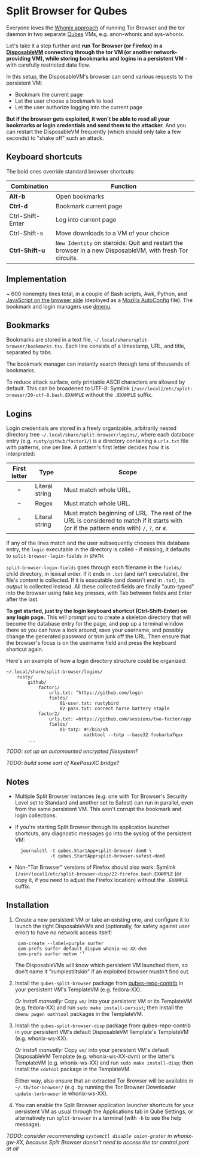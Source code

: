# Split Browser for Qubes

Everyone loves the [Whonix approach](https://www.whonix.org/wiki/Qubes) of running Tor Browser and the tor daemon in two separate [Qubes](https://www.qubes-os.org/) VMs, e.g. anon-whonix and sys-whonix.

Let's take it a step further and **run Tor Browser (or Firefox) in a [DisposableVM](https://www.qubes-os.org/doc/how-to-use-disposables/) connecting through the tor VM (or another network-providing VM), while storing bookmarks and logins in a persistent VM** - with carefully restricted data flow.

In this setup, the DisposableVM's browser can send various requests to the persistent VM:

- Bookmark the current page
- Let the user choose a bookmark to load
- Let the user authorize logging into the current page

**But if the browser gets exploited, it won't be able to read all your bookmarks or login credentials and send them to the attacker.** And you can restart the DisposableVM frequently (which should only take a few seconds) to "shake off" such an attack.


## Keyboard shortcuts

The bold ones override standard browser shortcuts:

Combination      | Function
-----------------|--------------------------------------------------------------
**Alt-b**        | Open bookmarks
**Ctrl-d**       | Bookmark current page
Ctrl-Shift-Enter | Log into current page
Ctrl-Shift-s     | Move downloads to a VM of your choice
**Ctrl-Shift-u** | `New Identity` on steroids: Quit and restart the browser in a new DisposableVM, with fresh Tor circuits.


## Implementation

~ 600 nonempty lines total, in a couple of Bash scripts, Awk, Python, and [JavaScript on the browser side](vm/qubes-split-browser-disp/usr/share/split-browser-disp/firefox/sb.js) (deployed as a [Mozilla AutoConfig](https://support.mozilla.org/en-US/kb/customizing-firefox-using-autoconfig) file). The bookmark and login managers use [dmenu](https://tools.suckless.org/dmenu/).


## Bookmarks

Bookmarks are stored in a text file, `~/.local/share/split-browser/bookmarks.tsv`. Each line consists of a timestamp, URL, and title, separated by tabs.

The bookmark manager can instantly search through tens of thousands of bookmarks.

To reduce attack surface, only printable ASCII characters are allowed by default. This can be broadened to UTF-8: Symlink `[/usr/local]/etc/split-browser/20-utf-8.bash.EXAMPLE` without the `.EXAMPLE` suffix.


## Logins

Login credentials are stored in a freely organizable, arbitrarily nested directory tree `~/.local/share/split-browser/logins/`, where each database entry (e.g. `rusty/github/factor1/`) is a directory containing a `urls.txt` file with patterns, one per line. A pattern's first letter decides how it is interpreted:

First letter | Type           | Scope
:-----------:|----------------|-------------------------------------------------
`=`          | Literal string | Must match whole URL.
`~`          | Regex          | Must match whole URL.
`^`          | Literal string | Must match beginning of URL. The rest of the URL is considered to match if it starts with (or if the pattern ends with) `/`, `?`, or `#`.

If any of the lines match and the user subsequently chooses this database entry, the `login` executable in the directory is called - if missing, it defaults to `split-browser-login-fields` in `$PATH`:

`split-browser-login-fields` goes through each filename in the `fields/` child directory, in lexical order. If it ends in `.txt` (and isn't executable), the file's _content_ is collected. If it is executable (and doesn't end in `.txt`), its _output_ is collected instead. All these collected fields are finally "auto-typed" into the browser using fake key presses, with Tab between fields and Enter after the last.

**To get started, just try the login keyboard shortcut (Ctrl-Shift-Enter) on any login page.** This will prompt you to create a skeleton directory that will become the database entry for the page, and pop up a terminal window there so you can have a look around, save your username, and possibly change the generated password or trim junk off the URL. Then ensure that the browser's focus is on the username field and press the keyboard shortcut again.

Here's an example of how a login directory structure could be organized:

    ~/.local/share/split-browser/logins/
        rusty/
            github/
                factor1/
                    urls.txt: ^https://github.com/login
                    fields/
                        01-user.txt: rustybird
                        02-pass.txt: correct horse battery staple
                factor2/
                    urls.txt: =https://github.com/sessions/two-factor/app
                    fields/
                        01-totp: #!/bin/sh
                                 oathtool --totp --base32 foobarba7qux
            ...

_TODO: set up an automounted encrypted filesystem?_

_TODO: build some sort of KeePassXC bridge?_


## Notes

- Multiple Split Browser instances (e.g. one with Tor Browser's Security Level set to Standard and another set to Safest) can run in parallel, even from the same persistent VM. This won't corrupt the bookmark and login collections.

- If you're starting Split Browser through its application launcher shortcuts, any diagnostic messages go into the syslog of the persistent VM:

        journalctl -t qubes.StartApp+split-browser-dom0 \
                   -t qubes.StartApp+split-browser-safest-dom0

- Non-"Tor Browser" versions of Firefox should also work: Symlink `[/usr/local]/etc/split-browser-disp/22-firefox.bash.EXAMPLE` (or copy it, if you need to adjust the Firefox location) without the `.EXAMPLE` suffix.


## Installation

1. Create a new persistent VM or take an existing one, and configure it to launch the right DisposableVMs and (optionally, for safety against user error) to have no network access itself:

        qvm-create --label=purple surfer
        qvm-prefs surfer default_dispvm whonix-ws-XX-dvm
        qvm-prefs surfer netvm ''

   The DisposableVMs will know which persistent VM launched them, so don't name it "rumplestiltskin" if an exploited browser mustn't find out.

2. Install the `qubes-split-browser` package from [qubes-repo-contrib](https://www.qubes-os.org/doc/installing-contributed-packages/) in your persistent VM's TemplateVM (e.g. fedora-XX).

   _Or install manually:_ Copy `vm/` into your persistent VM or its TemplateVM (e.g. fedora-XX) and run `sudo make install-persist`; then install the `dmenu pwgen oathtool` packages in the TemplateVM.

3. Install the `qubes-split-browser-disp` package from qubes-repo-contrib in your persistent VM's default DisposableVM Template's TemplateVM (e.g. whonix-ws-XX).

   _Or install manually:_ Copy `vm/` into your persistent VM's default DisposableVM Template (e.g. whonix-ws-XX-dvm) or the latter's TemplateVM (e.g. whonix-ws-XX) and run `sudo make install-disp`; then install the `xdotool` package in the TemplateVM.

   Either way, also ensure that an extracted Tor Browser will be available in `~/.tb/tor-browser/` (e.g. by running the Tor Browser Downloader `update-torbrowser` in whonix-ws-XX).

4. You can enable the Split Browser application launcher shortcuts for your persistent VM as usual through the Applications tab in Qube Settings, or alternatively run `split-browser` in a terminal (with `-h` to see the help message).

_TODO: consider recommending `systemctl disable onion-grater` in whonix-gw-XX, because Split Browser doesn't need to access the tor control port at all_
